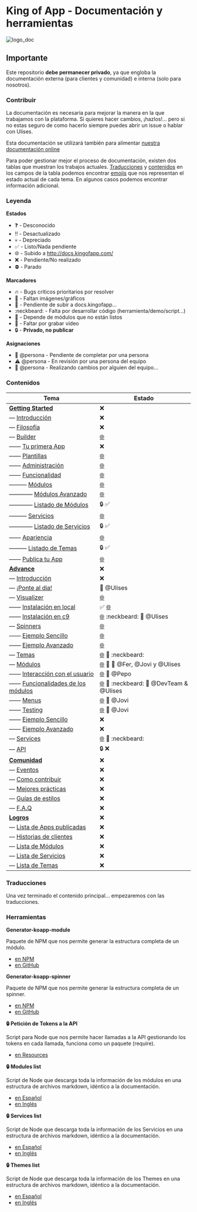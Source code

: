 # King of App - Documentación y herramientas

![logo_doc](http://kingofapp.es/wp-content/uploads/2013/03/reino.jpg)

## Importante

Este repositorio **debe permanecer privado**, ya que engloba la documentación externa (para clientes y comunidad) e interna (solo para nosotros).

### Contribuir

La documentación es necesaria para mejorar la manera en la que trabajamos con la plataforma. Si quieres hacer cambios, ¡hazlos!... pero si no estas seguro de como hacerlo siempre puedes abrir un issue o hablar con Ulises.

Esta documentación se utilizará también para alimentar [nuestra documentación online](http://docs.kingofapp.com)

Para poder gestionar mejor el proceso de documentación, existen dos tablas que muestran los trabajos actuales. [Traducciones](#traducciones) y [contenidos](#contenidos) en los campos de la tabla podemos encontrar [emojis](http://www.webpagefx.com/tools/emoji-cheat-sheet/) que nos representan el estado actual de cada tema. En algunos casos podemos encontrar información adicional.

### Leyenda

**Estados**
- :question: - Desconocido
- :bangbang: - Desactualizado
- :skull: - Depreciado
- :white_check_mark: - Listo/Nada pendiente
- :globe_with_meridians: - Subido a http://docs.kingofapp.com/
- :x: - Pendiente/No realizado
- :no_entry: - Parado

**Marcadores**
- :fire: - Bugs críticos prioritarios por resolver
- :sunrise: - Faltan imágenes/gráficos
- :rocket: - Pendiente de subir a docs.kingofapp...
- :neckbeard: - Falta por desarrollar código (herramienta/demo/script...)
- :large_orange_diamond: - Depende de módulos que no están listos
- :movie_camera: - Faltar por grabar vídeo
- :lock: - **Privado, no publicar**

**Asignaciones**
- :flashlight: @persona - Pendiente de completar por una persona
- :warning: @persona - En revisión por una persona del equipo
- :construction: @persona - Realizando cambios por alguien del equipo...


### Contenidos

Tema | Estado
------------ | -------------
**[Getting Started](spanish/getting_started/readme.md)** | :x:
— [Introducción](spanish/getting_started/intro.md) | :x:
— [Filosofía](spanish/getting_started/philosophy.md) | :x:
— [Builder](spanish/getting_started/builder/readme.md) | [:globe_with_meridians:](http://docs.kingofapp.com/builder/)
—— [Tu primera App](spanish/getting_started/builder/first_app.md) | :x:
—— [Plantillas](spanish/getting_started/builder/templates.md) | [:globe_with_meridians:](http://docs.kingofapp.com/builder/plantillas/)
—— [Administración](spanish/getting_started/builder/administration.md) | [:globe_with_meridians:](http://docs.kingofapp.com/builder/administration/)
—— [Funcionalidad](spanish/getting_started/builder/functionality/readme.md) | [:globe_with_meridians:](http://docs.kingofapp.com/builder/functionality/)
——— [Módulos](spanish/getting_started/builder/functionality/modules/readme.md) | [:globe_with_meridians:](http://docs.kingofapp.com/builder/functionality/modules/)
———— [Módulos Avanzado](spanish/getting_started/builder/functionality/modules/advance_modules.md) | [:globe_with_meridians:](http://docs.kingofapp.com/builder/functionality/advance-modules/)
———— [Listado de Módulos](spanish/getting_started/builder/functionality/modules/modules_list.md) | :lock: :white_check_mark:
——— [Servicios](spanish/getting_started/builder/functionality/services/readme.md) | [:globe_with_meridians:](http://docs.kingofapp.com/builder/functionality/services/)
———— [Listado de Servicios](spanish/getting_started/builder/functionality/services/services_list.md) | :lock: :white_check_mark:
—— [Apariencia](spanish/getting_started/builder/look_and_feel/readme.md) | [:globe_with_meridians:](http://docs.kingofapp.com/builder/look-and-feel/)
——— [Listado de Temas](spanish/getting_started/builder/look_and_feel/themes_list.md) | :lock:  :white_check_mark:
—— [Publica tu App](spanish/getting_started/builder/publication/readme.md) | [:globe_with_meridians:](http://docs.kingofapp.com/builder/publication/)
**[Advance](spanish/advance/readme.md)** | :x:
— [Introducción](spanish/advance/intro.md) | :x:
— [¡Ponte al dia!](spanish/advance/catch_up.md) | :construction: @Ulises
— [Visualizer](spanish/advance/visualizer/readme.md) | [:globe_with_meridians:](http://docs.kingofapp.com/visualizer/)
—— [Instalación en local](spanish/advance/visualizer/local_installation.md) | :white_check_mark: [:globe_with_meridians:](http://docs.kingofapp.com/visualizer/local-installation/)
—— [Instalación en c9](spanish/advance/visualizer/c9_installation.md) | [:globe_with_meridians:](http://docs.kingofapp.com/visualizer/c9-installation/) :neckbeard: :construction: @Ulises
— [Spinners](spanish/advance/spinners/readme.md) | [:globe_with_meridians:](http://docs.kingofapp.com/spinners/)
—— [Ejemplo Sencillo](spanish/advance/spinners/example.md) | [:globe_with_meridians:](http://docs.kingofapp.com/spinners/example/)
—— [Ejemplo Avanzado](spanish/advance/spinners/advance_example.md) | [:globe_with_meridians:](http://docs.kingofapp.com/spinners/advance-example/)
— [Temas](spanish/advance/themes.md) | [:globe_with_meridians:](http://docs.kingofapp.com/themes/) :sunrise: :neckbeard:
— [Módulos](spanish/advance/modules/readme.md) | [:globe_with_meridians:](http://docs.kingofapp.com/modules/) :large_orange_diamond: :flashlight: @Fer, @Jovi y @Ulises
—— [Interacción con el usuario](spanish/advance/modules/interaction.md) | [:globe_with_meridians:](http://docs.kingofapp.com/modules/interaction/) :flashlight: @Pepo
—— [Funcionalidades de los módulos](spanish/advance/modules/features.md) | [:globe_with_meridians:](http://docs.kingofapp.com/modules/features/) :large_orange_diamond: :neckbeard: :flashlight: @DevTeam & @Ulises
—— [Menus](spanish/advance/modules/menus.md) | [:globe_with_meridians:](http://docs.kingofapp.com/modules/menus/) :flashlight: @Jovi
—— [Testing](spanish/advance/modules/testing.md) | [:globe_with_meridians:](http://docs.kingofapp.com/modules/testing/) :flashlight: @Jovi
—— [Ejemplo Sencillo](spanish/advance/modules/example.md) | :x:
—— [Ejemplo Avanzado](spanish/advance/modules/advance_example.md) | :x:
— [Services](spanish/advance/services.md) | [:globe_with_meridians:](http://docs.kingofapp.com/services/) :large_orange_diamond: :neckbeard:
— [API](spanish/advance/api.md) | :lock: :x:
**[Comunidad](spanish/community/readme.md)** | :x:
— [Eventos](spanish/community/events.md) | :x:
— [Como contribuir](spanish/community/contribution.md) | :x:
— [Mejores prácticas](spanish/community/best_practices.md) | :x:
— [Guías de estilos](spanish/community/style_guide.md) | :x:
— [F.A.Q](spanish/community/faq.md) | :x:
**[Logros](spanish/achievements/readme.md)** | :x:
— [Lista de Apps publicadas](spanish/achievements/apps_list.md) | :x:
— [Historias de clientes](spanish/achievements/clients.md) | :x:
— [Lista de Módulos](spanish/achievements/modules_list.md) | :x:
— [Lista de Servicios](spanish/achievements/services_list.md) | :x:
— [Lista de Temas](spanish/achievements/themes_list.md) | :x:


### Traducciones

Una vez terminado el contenido principal... empezaremos con las traducciones.

### Herramientas

**Generator-koapp-module**

Paquete de NPM que nos permite generar la estructura completa de un módulo.
- [en NPM](https://www.npmjs.com/package/generator-koapp-module)
- [en GitHub](https://github.com/kingofapp/generator-koapp-module)


**Generator-koapp-spinner**

Paquete de NPM que nos permite generar la estructura completa de un spinner.
- [en NPM](https://www.npmjs.com/package/generator-koapp-spinner)
- [en GitHub](https://github.com/kingofapp/generator-koapp-spinner)


**:lock: Petición de Tokens a la API**

Script para Node que nos permite hacer llamadas a la API gestionando los tokens en cada llamada, funciona como un paquete (require).
- [en Resources](https://github.com/KingofApp/com.kingofapp.resources/blob/dev/scripts/peticion_token.js)


**:lock: Modules list**

Script de Node que descarga toda la información de los módulos en una estructura de archivos markdown, idéntico a la documentación.
- [en Español](https://github.com/KingofApp/com.kingofapp.resources/blob/dev/scripts/modules_list_es-ES.js)
- [en Inglés](https://github.com/KingofApp/com.kingofapp.resources/blob/dev/scripts/modules_list_en-US.js)


**:lock: Services list**

Script de Node que descarga toda la información de los Servicios en una estructura de archivos markdown, idéntico a la documentación.
- [en Español](https://github.com/KingofApp/com.kingofapp.resources/blob/dev/scripts/services_list_es-ES.js)
- [en Inglés](https://github.com/KingofApp/com.kingofapp.resources/blob/dev/scripts/services_list_en-US.js)


**:lock: Themes list**

Script de Node que descarga toda la información de los Themes en una estructura de archivos markdown, idéntico a la documentación.
- [en Español](https://github.com/KingofApp/com.kingofapp.resources/blob/dev/scripts/themes_list_es-ES.js)
- [en Inglés](https://github.com/KingofApp/com.kingofapp.resources/blob/dev/scripts/themes_list_en-US.js)

